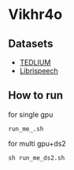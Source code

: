 # Vikhr4o
## Datasets 
- [TEDLIUM](https://huggingface.co/datasets/LIUM/tedlium)
- [Librispeech](https://huggingface.co/datasets/openslr/librispeech_asr)


## How to run

for single gpu
```
run_me_.sh

```

for multi gpu+ds2
```
sh run_me_ds2.sh

```